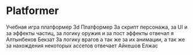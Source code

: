 # Platformer
Учебная игра платформер
3d Платформер
За скрипт персонажа, за UI и за эффекты частиц, за логику оружия и за пост эффекты отвечал я Алтынбеков Бекзат
За логику врагов а так же за их анимации, а так же за нахождения некоторых ассетов отвечает Айкешов Елжас
